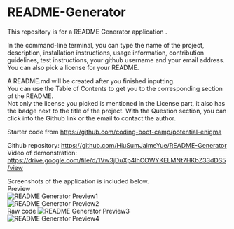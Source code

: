 # README-Generator

This repository is for a README Generator application .   
  
In the command-line terminal, you can type the name of the project, description, installation instructions, usage information, contribution guidelines, test instructions, your github username and your email address. You can also pick a license for your README.    

A README.md will be created after you finished inputting.                       
You can use the Table of Contents to get you to the corresponding section of the README.      
Not only the license you picked is mentioned in the License part, it also has the badge next to the title of the project. With the Question section, you can click into the Github link or the email to contact the 
author.    


Starter code from https://github.com/coding-boot-camp/potential-enigma       
       
Github repository: https://github.com/HiuSumJaimeYue/README-Generator           
Video of demonstration: https://drive.google.com/file/d/1Vw3jDuXp4lhCOWYKELMNt7HKbZ33dDS5/view                 

Screenshots of the  application is included below.   
Preview     
![README Generator Preview1](web "README-Preview1")  
![README Generator Preview2](web "README-Preview2")  
Raw code
![README Generator Preview3](web "README-Preview3")  
![README Generator Preview4](web "README-Preview4")  
